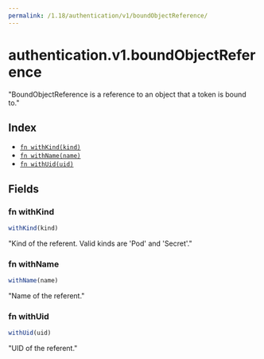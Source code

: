 ```yaml
---
permalink: /1.18/authentication/v1/boundObjectReference/
---
```


# authentication.v1.boundObjectReference

"BoundObjectReference is a reference to an object that a token is bound to."

## Index

* [`fn withKind(kind)`](#fn-withkind)
* [`fn withName(name)`](#fn-withname)
* [`fn withUid(uid)`](#fn-withuid)

## Fields

### fn withKind

```ts
withKind(kind)
```

"Kind of the referent. Valid kinds are 'Pod' and 'Secret'."

### fn withName

```ts
withName(name)
```

"Name of the referent."

### fn withUid

```ts
withUid(uid)
```

"UID of the referent."